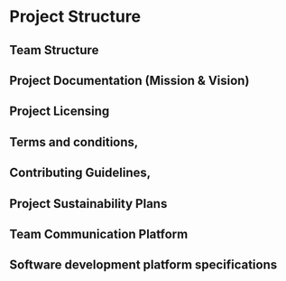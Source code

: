 # Project Structure

## Team Structure

## Project Documentation \(Mission & Vision\)

## Project Licensing

## Terms and conditions,

## Contributing Guidelines,

## Project Sustainability Plans

## Team Communication Platform

## Software development platform specifications

